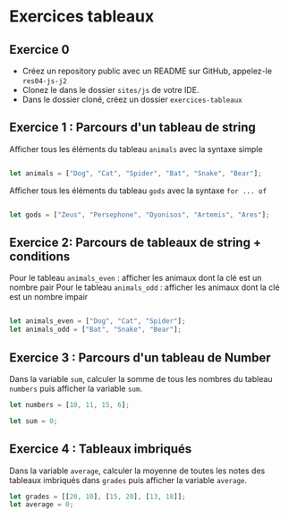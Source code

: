 # Exercices tableaux

## Exercice 0

- Créez un repository public avec un README sur GitHub, appelez-le `res04-js-j2`
- Clonez le dans le dossier `sites/js` de votre IDE.
- Dans le dossier cloné, créez un dossier `exercices-tableaux`

## Exercice 1 : Parcours d'un tableau de string

Afficher tous les éléments du tableau `animals` avec la syntaxe simple

```js

let animals = ["Dog", "Cat", "Spider", "Bat", "Snake", "Bear"];

```

Afficher tous les éléments du tableau `gods` avec la syntaxe `for ... of`

```js

let gods = ["Zeus", "Persephone", "Dyonisos", "Artemis", "Ares"];

```


## Exercice 2: Parcours de tableaux de string + conditions

Pour le tableau `animals_even` : afficher les animaux dont la clé est un nombre pair
Pour le tableau `animals_odd` : afficher les animaux dont la clé est un nombre impair

```js

let animals_even = ["Dog", "Cat", "Spider"];
let animals_odd = ["Bat", "Snake", "Bear"];

```


## Exercice 3 : Parcours d'un tableau de Number

Dans la variable `sum`, calculer la somme de tous les nombres du tableau `numbers` puis afficher la variable `sum`.

```js
let numbers = [10, 11, 15, 6];

let sum = 0;

```


## Exercice 4 : Tableaux imbriqués

Dans la variable `average`, calculer la moyenne de toutes les notes des tableaux imbriqués dans `grades` puis afficher la variable `average`.

```js
let grades = [[20, 10], [15, 20], [13, 18]];
let average = 0;

```
